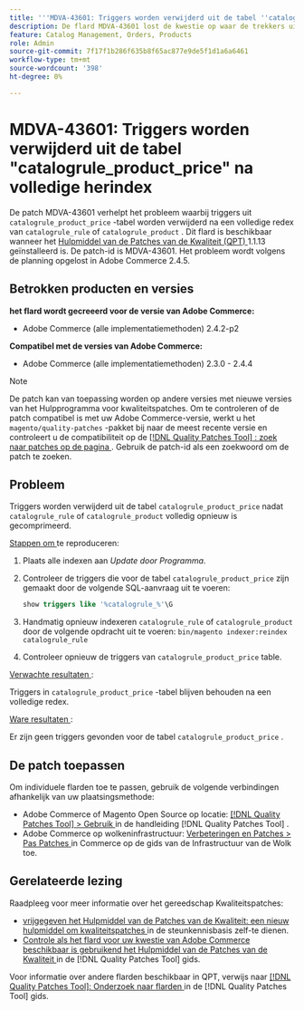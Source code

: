 ```yaml
---
title: '''MDVA-43601: Triggers worden verwijderd uit de tabel ''catalogrule_product_price'' na volledige herindex'''
description: De flard MDVA-43601 lost de kwestie op waar de trekkers uit lijst ` catalogrule_product_price ` na een volledige herindex van catalogrule_rule of ` catalogrule_product ` worden verwijderd. Deze patch is beschikbaar wanneer [Quality Patches Tool (QPT)] (https://experienceleague.adobe.com/en/docs/commerce-knowledge-base/kb/announcements/commerce-announcements/magento-quality-patches-released-new-tool-to-self-serve-quality-patches) 1.1.13 is geïnstalleerd. De patch-id is MDVA-43601. Het probleem wordt volgens de planning opgelost in Adobe Commerce 2.4.5.
feature: Catalog Management, Orders, Products
role: Admin
source-git-commit: 7f17f1b286f635b8f65ac877e9de5f1d1a6a6461
workflow-type: tm+mt
source-wordcount: '398'
ht-degree: 0%

---
```


# MDVA-43601: Triggers worden verwijderd uit de tabel &quot;catalogrule_product_price&quot; na volledige herindex

De patch MDVA-43601 verhelpt het probleem waarbij triggers uit `catalogrule_product_price` -tabel worden verwijderd na een volledige redex van `catalogrule_rule` of `catalogrule_product` . Dit flard is beschikbaar wanneer het [ Hulpmiddel van de Patches van de Kwaliteit (QPT) ](https://experienceleague.adobe.com/en/docs/commerce-knowledge-base/kb/announcements/commerce-announcements/magento-quality-patches-released-new-tool-to-self-serve-quality-patches) 1.1.13 geïnstalleerd is. De patch-id is MDVA-43601. Het probleem wordt volgens de planning opgelost in Adobe Commerce 2.4.5.

## Betrokken producten en versies

**het flard wordt gecreeerd voor de versie van Adobe Commerce:**

* Adobe Commerce (alle implementatiemethoden) 2.4.2-p2

**Compatibel met de versies van Adobe Commerce:**

* Adobe Commerce (alle implementatiemethoden) 2.3.0 - 2.4.4

>[!NOTE]
>
>De patch kan van toepassing worden op andere versies met nieuwe versies van het Hulpprogramma voor kwaliteitspatches. Om te controleren of de patch compatibel is met uw Adobe Commerce-versie, werkt u het `magento/quality-patches` -pakket bij naar de meest recente versie en controleert u de compatibiliteit op de [[!DNL Quality Patches Tool] : zoek naar patches op de pagina ](https://experienceleague.adobe.com/en/docs/commerce-knowledge-base/kb/announcements/commerce-announcements/magento-quality-patches-released-new-tool-to-self-serve-quality-patches) . Gebruik de patch-id als een zoekwoord om de patch te zoeken.

## Probleem

Triggers worden verwijderd uit de tabel `catalogrule_product_price` nadat `catalogrule_rule` of `catalogrule_product` volledig opnieuw is gecomprimeerd.

<u> Stappen om </u> te reproduceren:

1. Plaats alle indexen aan *Update door Programma*.
1. Controleer de triggers die voor de tabel `catalogrule_product_price` zijn gemaakt door de volgende SQL-aanvraag uit te voeren:

   ```sql
   show triggers like '%catalogrule_%'\G
   ```

1. Handmatig opnieuw indexeren `catalogrule_rule` of `catalogrule_product` door de volgende opdracht uit te voeren: `bin/magento indexer:reindex catalogrule_rule`
1. Controleer opnieuw de triggers van `catalogrule_product_price` table.

<u> Verwachte resultaten </u>:

Triggers in `catalogrule_product_price` -tabel blijven behouden na een volledige redex.

<u> Ware resultaten </u>:

Er zijn geen triggers gevonden voor de tabel `catalogrule_product_price` .

## De patch toepassen

Om individuele flarden toe te passen, gebruik de volgende verbindingen afhankelijk van uw plaatsingsmethode:

* Adobe Commerce of Magento Open Source op locatie: [[!DNL Quality Patches Tool]  > Gebruik ](/help/tools/quality-patches-tool/usage.md) in de handleiding [!DNL Quality Patches Tool] .
* Adobe Commerce op wolkeninfrastructuur: [ Verbeteringen en Patches > Pas Patches ](https://experienceleague.adobe.com/docs/commerce-cloud-service/user-guide/develop/upgrade/apply-patches.html) in Commerce op de gids van de Infrastructuur van de Wolk toe.

## Gerelateerde lezing

Raadpleeg voor meer informatie over het gereedschap Kwaliteitspatches:

* [ vrijgegeven het Hulpmiddel van de Patches van de Kwaliteit: een nieuw hulpmiddel om kwaliteitspatches ](https://experienceleague.adobe.com/en/docs/commerce-knowledge-base/kb/announcements/commerce-announcements/magento-quality-patches-released-new-tool-to-self-serve-quality-patches) in de steunkennisbasis zelf-te dienen.
* [ Controle als het flard voor uw kwestie van Adobe Commerce beschikbaar is gebruikend het Hulpmiddel van de Patches van de Kwaliteit ](/help/tools/quality-patches-tool/patches-available-in-qpt/check-patch-for-magento-issue-with-magento-quality-patches.md) in de [!DNL Quality Patches Tool] gids.

Voor informatie over andere flarden beschikbaar in QPT, verwijs naar [[!DNL Quality Patches Tool]: Onderzoek naar flarden ](https://experienceleague.adobe.com/tools/commerce-quality-patches/index.html) in de [!DNL Quality Patches Tool] gids.
